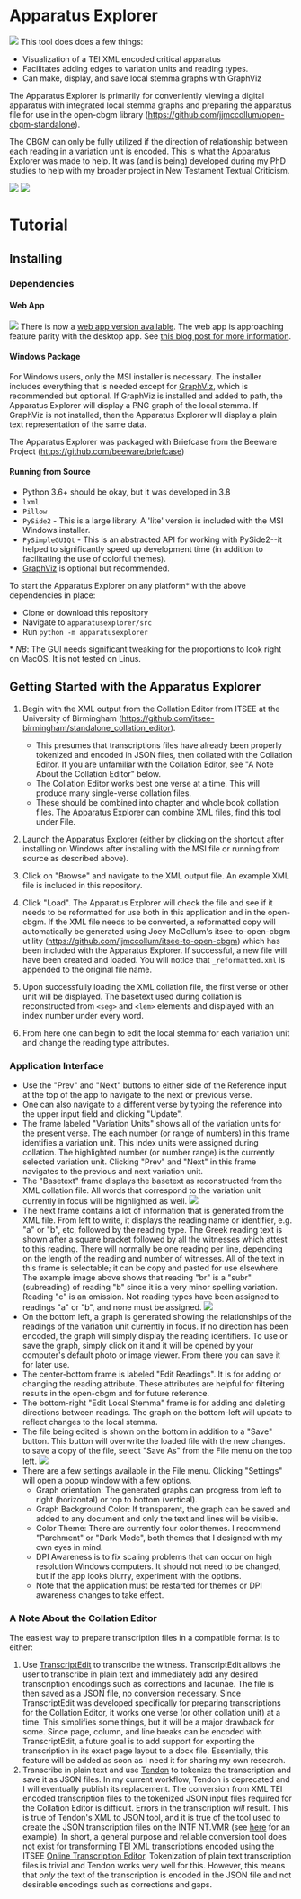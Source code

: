 # Apparatus Explorer
![](images/appex_example_v0.9.gif)
This tool does does a few things:
* Visualization of a TEI XML encoded critical apparatus
* Facilitates adding edges to variation units and reading types.
* Can make, display, and save local stemma graphs with GraphViz

The Apparatus Explorer is primarily for conveniently viewing a digital apparatus with integrated local stemma graphs and preparing the apparatus file for use in the open-cbgm library (https://github.com/jjmccollum/open-cbgm-standalone).

The CBGM can only be fully utilized if the direction of relationship between each reading in a variation unit is encoded. This is what the Apparatus Explorer was made to help. It was (and is being) developed during my PhD studies to help with my broader project in New Testament Textual Criticism.


![](images/appex_parchment.png)
![](images/appex_dark_navigation_example.gif)
# Tutorial
## Installing
### Dependencies
#### **Web App**
![](images/online_apparatus_explorer.png)
There is now a [web app version available](https://www.davidaflood.com/appex/demo/). The web app is approaching feature parity with the desktop app. See [this blog post for more information](https://www.davidaflood.com/blog/an-online-digital-critical-apparatus/).
#### **Windows Package**
For Windows users, only the MSI installer is necessary. The installer includes everything that is needed except for [GraphViz](https://graphviz.org/), which is recommended but optional. If GraphViz is installed and added to path, the Apparatus Explorer will display a PNG graph of the local stemma. If GraphViz is not installed, then the Apparatus Explorer will display a plain text representation of the same data.

The Apparatus Explorer was packaged with Briefcase from the Beeware Project (https://github.com/beeware/briefcase)

#### **Running from Source**
- Python 3.6+ should be okay, but it was developed in 3.8
- `lxml`
- `Pillow`
- `PySide2` - This is a large library. A 'lite' version is included with the MSI Windows installer.
- `PySimpleGUIQt` - This is an abstracted API for working with PySide2--it helped to significantly speed up development time (in addition to facilitating the use of colorful themes).
- [GraphViz](https://graphviz.org/) is optional but recommended.

To start the Apparatus Explorer on any platform* with the above dependencies in place: 
- Clone or download this repository
- Navigate to `apparatusexplorer/src`
- Run `python -m apparatusexplorer`

\* *NB*: The GUI needs significant tweaking for the proportions to look right on MacOS. It is not tested on Linus.

## Getting Started with the Apparatus Explorer

1. Begin with the XML output from the Collation Editor from ITSEE at the University of Birmingham (https://github.com/itsee-birmingham/standalone_collation_editor).
    - This presumes that transcriptions files have already been properly tokenized and encoded in JSON files, then collated with the Collation Editor. If you are unfamiliar with the Collation Editor, see "A Note About the Collation Editor" below.
    - The Collation Editor works best one verse at a time. This will produce many single-verse collation files. 
    - These should be combined into chapter and whole book collation files. The Apparatus Explorer can combine XML files, find this tool under File.

2. Launch the Apparatus Explorer (either by clicking on the shortcut after installing on Windows after installing with the MSI file or running from source as described above).

3. Click on "Browse" and navigate to the XML output file. An example XML file is included in this repository.

4. Click "Load". The Apparatus Explorer will check the file and see if it needs to be reformatted for use both in this application and in the open-cbgm. If the XML file needs to be converted, a reformatted copy will automatically be generated using Joey McCollum's itsee-to-open-cbgm utility (https://github.com/jjmccollum/itsee-to-open-cbgm) which has been included with the Apparatus Explorer. If successful, a new file will have been created and loaded. You will notice that `_reformatted.xml` is appended to the original file name.

5. Upon successfully loading the XML collation file, the first verse or other unit will be displayed. The basetext used during collation is reconstructed from `<seg>` and `<lem>` elements and displayed with an index number under every word.

6. From here one can begin to edit the local stemma for each variation unit and change the reading type attributes.

### Application Interface
- Use the "Prev" and "Next" buttons to either side of the Reference input at the top of the app to navigate to the next or previous verse.
- One can also navigate to a different verse by typing the reference into the upper input field and clicking "Update".
- The frame labeled "Variation Units" shows all of the variation units for the present verse. The each number (or range of numbers) in this frame identifies a variation unit. This index units were assigned during collation. The highlighted number (or number range) is the currently selected variation unit. Clicking "Prev" and "Next" in this frame navigates to the previous and next variation unit.
- The "Basetext" frame displays the basetext as reconstructed from the XML collation file. All words that correspond to the variation unit currently in focus will be highlighted as well.
![](images/appex_rdgs.png)
- The next frame contains a lot of information that is generated from the XML file. From left to write, it displays the reading name or identifier, e.g. "a" or "b", etc, followed by the reading type. The Greek reading text is shown after a square bracket followed by all the witnesses which attest to this reading. There will normally be one reading per line, depending on the length of the reading and number of witnesses. All of the text in this frame is selectable; it can be copy and pasted for use elsewhere. The example image above shows that reading "br" is a "subr" (subreading) of reading "b" since it is a very minor spelling variation. Reading "c" is an omission. Not reading types have been assigned to readings "a" or "b", and none must be assigned.
![](images/appex_graph.png)
- On the bottom left, a graph is generated showing the relationships of the readings of the variation unit currently in focus. If no direction has been encoded, the graph will simply display the reading identifiers. To use or save the graph, simply click on it and it will be opened by your computer's default photo or image viewer. From there you can save it for later use.
- The center-bottom frame is labeled "Edit Readings". It is for adding or changing the reading attribute. These attributes are helpful for filtering results in the open-cbgm and for future reference.
- The bottom-right "Edit Local Stemma" frame is for adding and deleting directions between readings. The graph on the bottom-left will update to reflect changes to the local stemma.
- The file being edited is shown on the bottom in addition to a "Save" button. This button will overwrite the loaded file with the new changes. to save a copy of the file, select "Save As" from the File menu on the top left.
![](images/appex_settings_darkmode.png)
- There are a few settings available in the File menu. Clicking "Settings" will open a popup window with a few options.
  - Graph orientation: The generated graphs can progress from left to right (horizontal) or top to bottom (vertical).
  - Graph Background Color: If transparent, the graph can be saved and added to any document and only the text and lines will be visible.
  - Color Theme: There are currently four color themes. I recommend "Parchment" or "Dark Mode", both themes that I designed with my own eyes in mind.
  - DPI Awareness is to fix scaling problems that can occur on high resolution Windows computers. It should not need to be changed, but if the app looks blurry, experiment with the options.
  - Note that the application must be restarted for themes or DPI awareness changes to take effect.

### A Note About the Collation Editor
The easiest way to prepare transcription files in a compatible format is to either:
  1. Use [TranscriptEdit](https://github.com/d-flood/transcribedit) to transcribe the witness. TranscriptEdit allows the user to transcribe in plain text and immediately add any desired transcription encodings such as corrections and lacunae. The file is then saved as a JSON file, no conversion necessary. Since TranscriptEdit was developed specifically for preparing transcriptions for the Collation Editor, it works one verse (or other collation unit) at a time. This simplifies some things, but it will be a major drawback for some. Since page, column, and line breaks can be encoded with TranscriptEdit, a future goal is to add support for exporting the transcription in its exact page layout to a docx file. Essentially, this feature will be added as soon as I need it for sharing my own research.
  2. Transcribe in plain text and use [Tendon](https://github.com/d-flood/Tendon) to tokenize the transcription and save it as JSON files. In my current workflow, Tendon is deprecated and I will eventually publish its replacement. The conversion from XML TEI encoded transcription files to the tokenized JSON input files required for the Collation Editor is difficult. Errors in the transcription _will_ result. This is true of Tendon's XML to JSON tool, and it is true of the tool used to create the JSON transcription files on the INTF NT.VMR (see [here](https://ntvmr.uni-muenster.de/community/vmr/api/transcript/get/?docID=20001&indexContent=Matt%20inscriptio;%20Matt%201:1-25;%20Matt%202:1-5&pageID=40&format=wce) for an example). In short, a general purpose and reliable conversion tool does not exist for transforming TEI XML transcriptions encoded using the ITSEE [Online Transcription Editor](https://itsee-wce.birmingham.ac.uk/ote/transcriptiontool). Tokenization of plain text transcription files is trivial and Tendon works very well for this. However, this means that _only_ the text of the transcription is encoded in the JSON file and not desirable encodings such as corrections and gaps.
